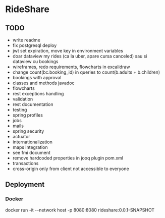 # RideShare

## TODO

- write readme
- fix postgresql deploy
- jwt set expiration, move key in environment variables
- doar dataview my rides (ca la uber, apare cursa canceled) sau si dataview cu bookings
- wireframes, redo requirements, flowcharts in excalidraw 
- change count(bc.booking_id) in queries to count(b.adults + b.children)
- bookings with approval
- classes and methods javadoc
- flowcharts
- rest exceptions handling
- validation
- rest documentation
- testing
- spring profiles
- jobs
- mails
- spring security
- actuator
- internationalization
- maps integration
- see fmi document
- remove hardcoded properties in jooq plugin pom.xml
- transactions
- cross-origin only from client not accessible to everyone

## Deployment

### Docker

docker run -it --network host -p 8080:8080 rideshare:0.0.1-SNAPSHOT
